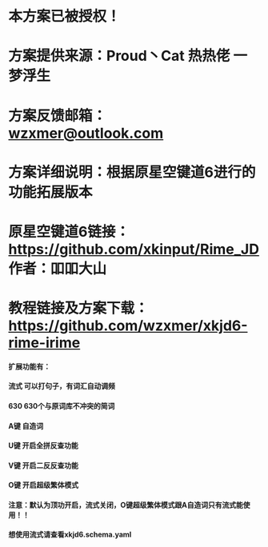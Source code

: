 # 本方案已被授权！

# 方案提供来源：Proud丶Cat  热热佬  一梦浮生

# 方案反馈邮箱：wzxmer@outlook.com 
# 方案详细说明：根据原星空键道6进行的功能拓展版本
# 原星空键道6链接：https://github.com/xkinput/Rime_JD 作者：吅吅大山
# 教程链接及方案下载：https://github.com/wzxmer/xkjd6-rime-irime
#### 扩展功能有：

#### 			流式			可以打句子，有词汇自动调频

#### 			630			630个与原词库不冲突的简词

#### 			A键			自造词

#### 			U键			开启全拼反查功能	

#### 			V键			开启二反反查功能

#### 			O键			开启超级繁体模式

#### 		注意：默认为顶功开启，流式关闭，O键超级繁体模式跟A自造词只有流式能使用！！

#### 					想使用流式请查看xkjd6.schema.yaml

#### 
